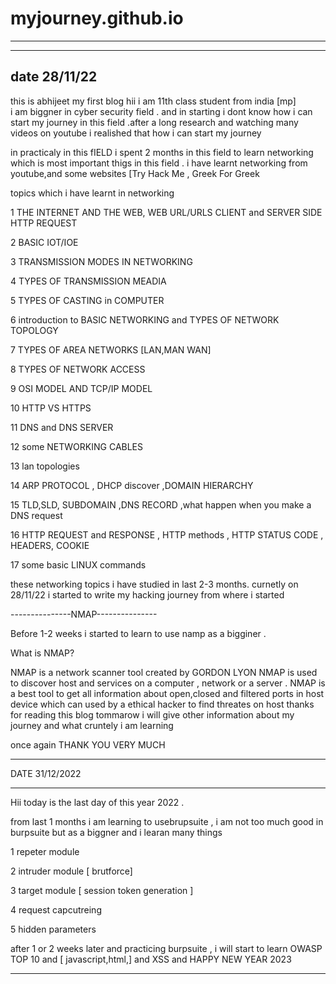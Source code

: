 # myjourney.github.io

________________________________________________________________________________________________________________________________________________________________________________________________________________________________________________________________________________________________________________________________


------------------
 date 28/11/22 
------------------

this is abhijeet my first blog 
hii i am 11th class student from india [mp]  
i am biggner in cyber security field . and in starting i dont know how i can start my journey in this field .after a long research and watching many videos on youtube i realished that how i can start my journey

in practicaly in this fIELD i spent 2 months in this field to learn networking which is most important thigs in this field .
i have learnt networking from youtube,and some websites [Try Hack Me , Greek For Greek

topics which i have learnt in networking

1 THE INTERNET AND THE WEB, WEB URL/URLS CLIENT and SERVER SIDE HTTP REQUEST

2 BASIC IOT/IOE

3 TRANSMISSION MODES IN NETWORKING 

4 TYPES OF TRANSMISSION MEADIA 

5 TYPES OF CASTING in COMPUTER 

6 introduction to BASIC NETWORKING and TYPES OF NETWORK TOPOLOGY

7 TYPES OF AREA NETWORKS  [LAN,MAN WAN]

8 TYPES OF NETWORK ACCESS

9 OSI MODEL AND TCP/IP MODEL 

10 HTTP VS HTTPS

11 DNS and DNS SERVER

12 some NETWORKING CABLES

13 lan topologies

14 ARP PROTOCOL , DHCP discover ,DOMAIN HIERARCHY

15 TLD,SLD, SUBDOMAIN ,DNS RECORD ,what happen when you make a DNS request

16 HTTP REQUEST and RESPONSE , HTTP methods , HTTP STATUS CODE , HEADERS, COOKIE 

17 some basic LINUX commands


these networking topics i have studied in last 2-3 months.  curnetly on 28/11/22 i started to write my hacking journey  from where i started 


---------------NMAP---------------


Before 1-2 weeks i started to learn to use namp as a bigginer .

What is NMAP?

NMAP is a network scanner tool created by GORDON LYON NMAP is used to discover host and services on a computer , network or a server . NMAP is a best tool to get all information about open,closed and filtered ports in host device which can used by a ethical hacker to find threates on host  thanks for reading this blog
tommarow i will give other information about my journey and what cruntely i am learning

once again THANK YOU VERY MUCH 


------------------

DATE 31/12/2022

------------------


Hii today is the last day of this year 2022 .


from last 1 months i am learning to usebrupsuite , i am not too much good in burpsuite but as a  biggner and i learan many things     

1  repeter module

2  intruder module [ brutforce]

3 target module [ session token generation ]

4 request capcutreing 

5 hidden parameters 


after 1 or 2 weeks later and practicing burpsuite , i will start to learn OWASP TOP 10 and [ javascript,html,] and XSS 
 and HAPPY NEW YEAR 2023
 
 
 -----------------------------------------------------------------------------------------------------------------------------------------------------------------------------------------------------------------------------------------------------------------------------------------------------------------------------------------------------------------------------------------------------
 
 



